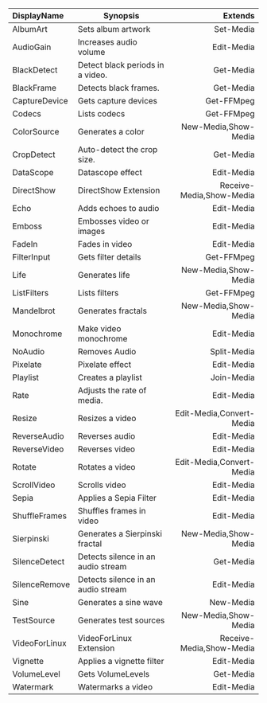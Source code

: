 |DisplayName|Synopsis|Extends|
|:-|-|-:|
|AlbumArt|Sets album artwork|Set-Media|
|AudioGain|Increases audio volume|Edit-Media|
|BlackDetect|Detect black periods in a video.|Get-Media|
|BlackFrame|Detects black frames.|Get-Media|
|CaptureDevice|Gets capture devices|Get-FFMpeg|
|Codecs|Lists codecs|Get-FFMpeg|
|ColorSource|Generates a color |New-Media,Show-Media|
|CropDetect|Auto-detect the crop size.|Get-Media|
|DataScope|Datascope effect|Edit-Media|
|DirectShow|DirectShow Extension|Receive-Media,Show-Media|
|Echo|Adds echoes to audio|Edit-Media|
|Emboss|Embosses video or images|Edit-Media|
|FadeIn|Fades in video|Edit-Media|
|FilterInput|Gets filter details|Get-FFMpeg|
|Life|Generates life|New-Media,Show-Media|
|ListFilters|Lists filters|Get-FFMpeg|
|Mandelbrot|Generates fractals|New-Media,Show-Media|
|Monochrome|Make video monochrome |Edit-Media|
|NoAudio|Removes Audio|Split-Media|
|Pixelate|Pixelate effect|Edit-Media|
|Playlist|Creates a playlist|Join-Media|
|Rate|Adjusts the rate of media.|Edit-Media|
|Resize|Resizes a video|Edit-Media,Convert-Media|
|ReverseAudio|Reverses audio|Edit-Media|
|ReverseVideo|Reverses video|Edit-Media|
|Rotate|Rotates a video|Edit-Media,Convert-Media|
|ScrollVideo|Scrolls video|Edit-Media|
|Sepia|Applies a Sepia Filter|Edit-Media|
|ShuffleFrames|Shuffles frames in video|Edit-Media|
|Sierpinski|Generates a Sierpinski fractal |New-Media,Show-Media|
|SilenceDetect|Detects silence in an audio stream|Get-Media|
|SilenceRemove|Detects silence in an audio stream|Edit-Media|
|Sine|Generates a sine wave|New-Media|
|TestSource|Generates test sources|New-Media,Show-Media|
|VideoForLinux|VideoForLinux Extension|Receive-Media,Show-Media|
|Vignette|Applies a vignette filter|Edit-Media|
|VolumeLevel|Gets VolumeLevels|Get-Media|
|Watermark|Watermarks a video|Edit-Media|
